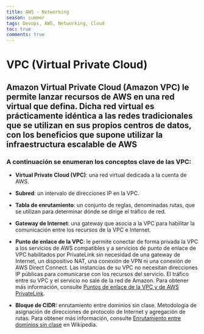 ```yaml
---
title: AWS - Networking
season: summer
tags: Devops, AWS, Networking, Cloud
toc: true
comments: true
---
```


# VPC (Virtual Private Cloud)
## Amazon Virtual Private Cloud (Amazon VPC) le permite lanzar recursos de AWS en una red virtual que defina. Dicha red virtual es prácticamente idéntica a las redes tradicionales que se utilizan en sus propios centros de datos, con los beneficios que supone utilizar la infraestructura escalable de AWS

### A continuación se enumeran los conceptos clave de las VPC:

-   **Virtual Private Cloud (VPC)**: una red virtual dedicada a la cuenta de AWS.
    
-   **Subred**: un intervalo de direcciones IP en la VPC.
    
-   **Tabla de enrutamiento**: un conjunto de reglas, denominadas rutas, que se utilizan para determinar dónde se dirige el tráfico de red.
    
-   **Gateway de Internet**: una gateway que asocia a la VPC para habilitar la comunicación entre los recursos de la VPC e Internet.
    
-   **Punto de enlace de la VPC**: le permite conectar de forma privada la VPC a los servicios de AWS compatibles y a servicios de punto de enlace de VPC habilitados por PrivateLink sin necesidad de una gateway de Internet, un dispositivo NAT, una conexión de VPN ni una conexión de AWS Direct Connect. Las instancias de su VPC no necesitan direcciones IP públicas para comunicarse con los recursos del servicio. El tráfico entre su VPC y el servicio no sale de la red de Amazon. Para obtener más información, consulte [Puntos de enlace de la VPC y de AWS PrivateLink](https://docs.aws.amazon.com/es_es/vpc/latest/userguide/endpoint-services-overview.html).
    
-   **Bloque de CIDR:** enrutamiento entre dominios sin clase. Metodología de asignación de direcciones de protocolo de Internet y agregación de rutas. Para obtener más información, consulte [Enrutamiento entre dominios sin clase](http://en.wikipedia.org/wiki/CIDR_notation) en Wikipedia.